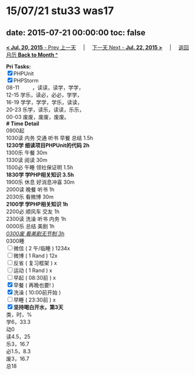 # 15/07/21 stu33 was17

date: 2015-07-21 00:00:00
toc: false
---
[**< Jul. 20, 2015** - Prev 上一天](/lifelogs/2015/07/d20.md) &nbsp; &nbsp; | &nbsp; &nbsp; [下一天 Next - **Jul. 22, 2015 >**](/lifelogs/2015/07/d22.md) &nbsp; &nbsp; |  &nbsp; &nbsp; [返回月历 **Back to Month ^**](/lifelogs/2015/07/index.md)
<br/><div><b>Pri Tasks:</b></div><div><input checked="true" type="checkbox"/>PHPUnit</div><div><input checked="true" type="checkbox"/>PHPStorm</div><div>08-11         ，读读，读学，学学，</div><div>12-15 学乐，读必，必必，学学，</div><div>16-19 学学，学学，学乐，读读，</div><div>20-23 乐学，读乐，读读，乐乐，</div><div>00-03 废废，废废，废废。</div><div><b># Time Detail</b></div><div>0900起</div><div>1030读 内务 交通 听书 早餐 总结 1.5h</div><div><b>1230学 细读项目PHPUnit的代码 2h</b></div><div>1300乐 午餐 30m</div><div>1330读 阅读 30m</div><div>1500必 午睡 领社保证明 1.5h</div><div><b>1830学 学PHP相关知识 3.5h</b></div><div>1900乐 休息 好消息冲喜 30m</div><div>2000读 晚餐 听书 1h</div><div>2030乐 看微博 30m</div><div><b>2100学 学PHP相关知识 1h</b></div><div>2200必 顺风车 交友 1h</div><div>2300读 洗澡 听书 内务 1h</div><div>0000乐 总结 美剧 1h</div><div><u><i>0300废 看美剧无节制 3h</i></u></div><div>0300睡</div><div><input type="checkbox"/>微信 ( 2 午/临睡 ) 1234x</div><div><input type="checkbox"/>微博 ( 1 Rand ) 12x</div><div><input type="checkbox"/>反省 ( 复习框架 ) x</div><div><input type="checkbox"/>运动 ( 1 Rand ) x</div><div><input type="checkbox"/>早起 ( 08:30前 ) x</div><div><input checked="true" type="checkbox"/>早餐 ( 再晚也要! )</div><div><input checked="true" type="checkbox"/>洗澡 ( 10:00前开始 )</div><div><input type="checkbox"/>早睡 ( 23:30前 ) x</div><div><b><input checked="true" type="checkbox"/></b><b>坚持喝白开水，第3天</b></div><div>类，时，%</div><div>学6，33.3</div><div>动0</div><div>读4.5，25</div><div>乐3，16.7</div><div>必1.5，8.3</div><div>废3，16.7</div><div>总18</div>
